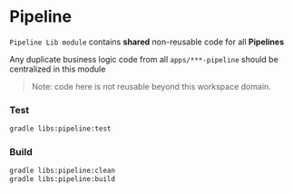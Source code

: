 # Pipeline

`Pipeline Lib module` contains **shared** non-reusable code for all **Pipelines**

Any duplicate business logic code from all `apps/***-pipeline` should be centralized in this module

> Note: code here is not reusable beyond this workspace domain.

### Test

```bash
gradle libs:pipeline:test
```

### Build

```bash
gradle libs:pipeline:clean
gradle libs:pipeline:build
```
